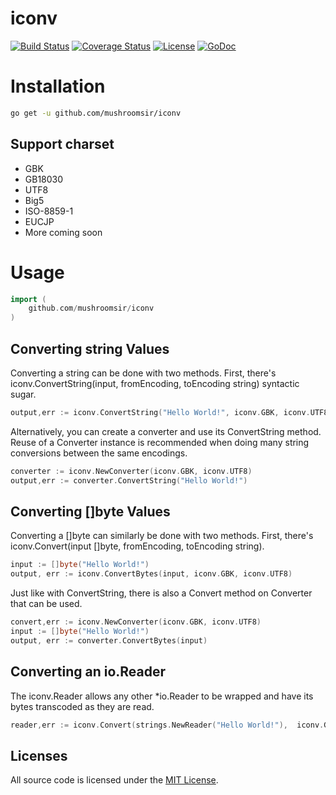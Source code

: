 # iconv
[![Build Status](https://img.shields.io/travis/mushroomsir/iconv.svg?style=flat-square)](https://travis-ci.org/mushroomsir/iconv)
[![Coverage Status](http://img.shields.io/coveralls/mushroomsir/iconv.svg?style=flat-square)](https://coveralls.io/github/mushroomsir/iconv?branch=master)
[![License](http://img.shields.io/badge/license-mit-blue.svg?style=flat-square)](https://github.com/mushroomsir/iconv/blob/master/LICENSE)
[![GoDoc](http://img.shields.io/badge/go-documentation-blue.svg?style=flat-square)](http://godoc.org/github.com/mushroomsir/iconv)

# Installation

```sh
go get -u github.com/mushroomsir/iconv
```
## Support charset
- GBK 
- GB18030
- UTF8
- Big5
- ISO-8859-1
- EUCJP
- More coming soon

# Usage
```go
import (
	github.com/mushroomsir/iconv
)
```
## Converting string Values 

Converting a string can be done with two methods. First, there's
iconv.ConvertString(input, fromEncoding, toEncoding string) syntactic sugar.
```go
output,err := iconv.ConvertString("Hello World!", iconv.GBK, iconv.UTF8)
```

Alternatively, you can create a converter and use its ConvertString method.
Reuse of a Converter instance is recommended when doing many string conversions
between the same encodings.
```go
converter := iconv.NewConverter(iconv.GBK, iconv.UTF8)
output,err := converter.ConvertString("Hello World!")
```

## Converting []byte Values

Converting a []byte can similarly be done with two methods. First, there's
iconv.Convert(input []byte, fromEncoding, toEncoding string). 
```go
input := []byte("Hello World!")
output, err := iconv.ConvertBytes(input, iconv.GBK, iconv.UTF8)
```
Just like with ConvertString, there is also a Convert method on Converter that
can be used.
```go
convert,err := iconv.NewConverter(iconv.GBK, iconv.UTF8)
input := []byte("Hello World!")
output, err := converter.ConvertBytes(input)
```


## Converting an io.Reader

The iconv.Reader allows any other \*io.Reader to be wrapped and have its bytes
transcoded as they are read. 
```go
reader,err := iconv.Convert(strings.NewReader("Hello World!"),  iconv.GBK, iconv.UTF8)
```

## Licenses

All source code is licensed under the [MIT License](https://github.com/mushroomsir/iconv/blob/master/LICENSE).
